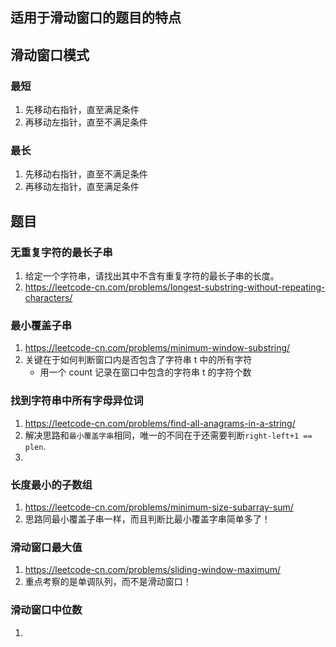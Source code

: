 ## 适用于滑动窗口的题目的特点

## 滑动窗口模式
### 最短
1. 先移动右指针，直至满足条件
2. 再移动左指针，直至不满足条件
### 最长
1. 先移动右指针，直至不满足条件
2. 再移动左指针，直至满足条件
## 题目
### 无重复字符的最长子串
1. 给定一个字符串，请找出其中不含有重复字符的最长子串的长度。
2. https://leetcode-cn.com/problems/longest-substring-without-repeating-characters/
### 最小覆盖子串
1. https://leetcode-cn.com/problems/minimum-window-substring/
2. 关键在于如何判断窗口内是否包含了字符串 t 中的所有字符
	- 用一个 count 记录在窗口中包含的字符串 t 的字符个数
### 找到字符串中所有字母异位词
1. https://leetcode-cn.com/problems/find-all-anagrams-in-a-string/
2. 解决思路和`最小覆盖字串`相同，唯一的不同在于还需要判断`right-left+1 == plen`.
3. 
### 长度最小的子数组
1. https://leetcode-cn.com/problems/minimum-size-subarray-sum/
2. 思路同最小覆盖子串一样，而且判断比最小覆盖字串简单多了！ 
### 滑动窗口最大值
1. https://leetcode-cn.com/problems/sliding-window-maximum/
2. 重点考察的是单调队列，而不是滑动窗口！
### 滑动窗口中位数
1. 
